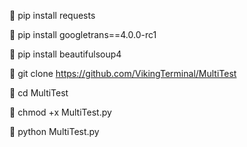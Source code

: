 📲 pip install requests

📲 pip install googletrans==4.0.0-rc1

📲 pip install beautifulsoup4

📲 git clone https://github.com/VikingTerminal/MultiTest

📲 cd MultiTest

📲 chmod +x MultiTest.py

📲 python MultiTest.py